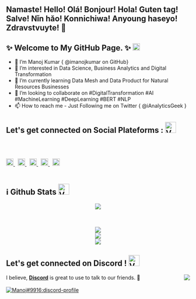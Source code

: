 ## Namaste! Hello! Olá! Bonjour! Hola! Guten tag! Salve! Nǐn hǎo! Konnichiwa! Anyoung haseyo! Zdravstvuyte! 👋

## ✨ Welcome to My GitHub Page. ✨ <img src="https://raw.githubusercontent.com/MartinHeinz/MartinHeinz/master/wave.gif" width="20px">

- 👋 I’m Manoj Kumar { @imanojkumar on GitHub}
- 👀 I’m interested in Data Science, Business Analytics and Digital Transformation
- 🌱 I’m currently learning Data Mesh and Data Product for Natural Resources Businesses
- 💞️ I’m looking to collaborate on #DigitalTransformation #AI #MachineLearning #DeepLearning #BERT #NLP
- 📫 How to reach me - Just Following me on Twitter { @iAnalyticsGeek }


<link rel="stylesheet" href="../css/social-circles.css">

<h2>
    Let's get connected on <strong> Social Plateforms :</strong> 
    <a href="#"><img alt="Verified Discord Developer:discord-badges" width="30px" src="https://cdn.discordapp.com/emojis/815622226548228106.gif"/></a>
</h2>

<p>
    <a class="icon-twitter social-button color" href="https://twitter.com/iAnalyticsGeek"></a>
    <a class="icon-youtube social-button color" href="https://youtube.com/iAnalyticsGeek"></a>
    <a class="icon-instagram social-button color" href="https://instagram.com/iAnalyticsGeek"></a>
    <a class="icon-facebook social-button grey" href="https://facebook.com/iAnalyticsGeek"></a>
</p>

<br>

<p>
<br>
    <a href="https://github.com/iManojKumar">
        <img src="./assets/icons/other/github-solid.svg/" width="20px" />
    </a>
    &nbsp;
    <a href="https://instagram.com/iAnalyticsGeek">
        <img src="./assets/icons/other/instagram-solid.svg/" width="20px" />
    </a>
    &nbsp;
    <a href="https://discord.com/channels/968531818414485564/968531819043647510">
        <img src="./assets/icons/other/discord-solid.svg/" width="20px" />
    </a>
    &nbsp;
    <a href="https://www.youtube.com/c/iAnalyticsGeek">
        <img src="./assets/icons/other/youtube-solid.svg/" width="20px" />
    </a>
    &nbsp;
    <a href="https://twitter.com/iAnalyticsGeek">
        <img src="./assets/icons/other/twitter-solid.svg/" width="20px" />
    </a>
<br>
<br>
</p>

<h2>
    ℹ️ <strong> Github Stats </strong> 
    <a href="#"><img alt="Verified Discord Developer:discord-badges" width="30px" src="https://cdn.discordapp.com/emojis/815622226548228106.gif"/></a>
</h2>

<div align="center">
<p>
    <a href="https://github.com/iManojKumar">
        <img src="https://github-readme-streak-stats.herokuapp.com?user=imanojkumar&theme=tokyonight" />
    </a>
<br> <br>
</p>
</div>

<div align="center">
    <br>
    <a href="https://github.com/iManojKumar">
        <img src="https://github-readme-stats.vercel.app/api?username=imanojkumar&show_icons=true&theme=tokyonight" />
    </a>
    <br>
    <a href="https://github.com/iManojKumar">
        <img src="https://github-readme-stats.vercel.app/api/top-langs/?username=imanojkumar&layout=compact&theme=tokyonight" />
    </a>
    <br>
    <a href="#">
        <img src="https://activity-graph.herokuapp.com/graph?username=imanojkumar&bg_color=0a0047&color=ffffff&line=00ff99&point=ffffff&area=true&hide_border=true"/>
    </a>
</div> 
</p>

<h2>
    Let's get connected on <strong>Discord !</strong> 
    <a href="#"><img alt="Verified Discord Developer:discord-badges" width="30px" src="https://cdn.discordapp.com/emojis/815622226548228106.gif"/></a>
</h2>

<a href="https://github.com/iManojKumar">
  <img align="right" src="https://komarev.com/ghpvc/?username=imanojkumar&color=5865F2" />
</a> 
   I believe, <strong> <a href="https://discord.com">Discord</a></strong> is great to use to talk to our friends. 🚀
<br><br>

<div>
    <a href="https://discord.com/channels/968531818414485564/968531819043647510">
        <img src="https://discord.c99.nl/widget/theme-3/561170896480501790.png" alt="Manoj#9916:discord-profile"/>
    </a>
</div>
